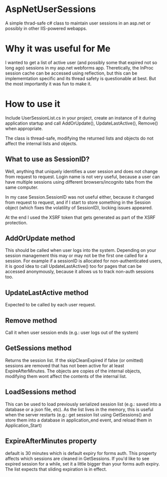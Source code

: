 # AspNetUserSessions
A simple thrad-safe c# class to maintain user sessions in an asp.net or possibly in other IIS-powered webapps.

# Why it was useful for Me
I wanted to get a list of active user (and possibly some that expired not so long ago) sessions in my asp.net webforms app. Theretically, the InProc session cache can be accessed using reflection, but this can be implememtation specific and its thread safety is questionable at best. But the most importantly it was fun to make it.

# How to use it
Include UserSessionList.cs in your project, create an instance of it during application startup and call AddOrUpdate(), UpdateLastActive(), Remove() when appropriate.

The class is thread-safe, modifying the returned lists and objects do not affect the internal lists and objects.

## What to use as SessionID?
Well, anything that uniquely identifies a user session and does not change from request to request. Login name is not very useful, because a user can have multiple sessions using different browsers/incognito tabs from the same computer. 

In my case Session.SessionID was not useful either, because it changed from request to request, and if I start to store something in the Session object (which fixes the volatility of SessionID), locking issues appeared.

At the end I used the XSRF token that gets generated as part of the XSRF protection.

## AddOrUpdate method
This should be called when user logs into the system. Depending on your session management this may or may not be the first one called for a session.
For example if a sessionID is allocated for non-authenticated users, it is good idea to call UpdateLastActive() too for pages that can be accessed anonymously, because it allows us to track non-auth sessions too.

## UpdateLastActive method
Expected to be called by each user request.

## Remove method
Call it when user session ends (e.g.: user logs out of the system)

## GetSessions method
Returns the session list. If the skipCleanExpired if false (or omitted) sessions are removed that has not been active for at least ExpireAfterMinutes.
The objects are copies of the internal objects, modifying them wont affect the contents of the internal list.

## LoadSessions method
This can be used to load previously serialized session list (e.g.: saved into a database or a json file, etc). 
As the list lives in the memory, this is useful when the server restarts (e.g.: get session list using GetSessions() and store them into a database in application_end event, and reload them in Application_Start)

## ExpireAfterMinutes property
default is 30 minutes which is default expiry for forms auth. This property affects which sessions are cleaned in GetSessions. If you'd like to see expired session for a while, set it a little bigger than your forms auth expiry. The list expects that sliding expiration is in effect.

